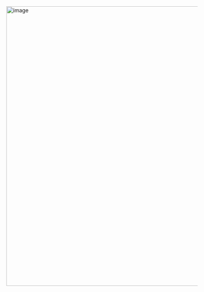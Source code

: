 <img width="734" alt="image" src="https://github.com/user-attachments/assets/59bcf3aa-6e5c-431c-aa4c-7635d329be2d">
